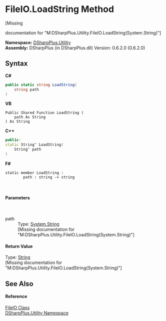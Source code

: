 # FileIO.LoadString Method 
 

\[Missing <summary> documentation for "M:DSharpPlus.Utility.FileIO.LoadString(System.String)"\]

**Namespace:**&nbsp;<a href="19a086ae-fdeb-1466-ef78-b7b01f51c38c">DSharpPlus.Utility</a><br />**Assembly:**&nbsp;DSharpPlus (in DSharpPlus.dll) Version: 0.6.2.0 (0.6.2.0)

## Syntax

**C#**<br />
``` C#
public static string LoadString(
	string path
)
```

**VB**<br />
``` VB
Public Shared Function LoadString ( 
	path As String
) As String
```

**C++**<br />
``` C++
public:
static String^ LoadString(
	String^ path
)
```

**F#**<br />
``` F#
static member LoadString : 
        path : string -> string 

```

<br />

#### Parameters
&nbsp;<dl><dt>path</dt><dd>Type: <a href="http://msdn2.microsoft.com/en-us/library/s1wwdcbf" target="_blank">System.String</a><br />\[Missing <param name="path"/> documentation for "M:DSharpPlus.Utility.FileIO.LoadString(System.String)"\]</dd></dl>

#### Return Value
Type: <a href="http://msdn2.microsoft.com/en-us/library/s1wwdcbf" target="_blank">String</a><br />\[Missing <returns> documentation for "M:DSharpPlus.Utility.FileIO.LoadString(System.String)"\]

## See Also


#### Reference
<a href="cf9e53fc-fc56-24c4-3e93-6b8abd37547e">FileIO Class</a><br /><a href="19a086ae-fdeb-1466-ef78-b7b01f51c38c">DSharpPlus.Utility Namespace</a><br />
